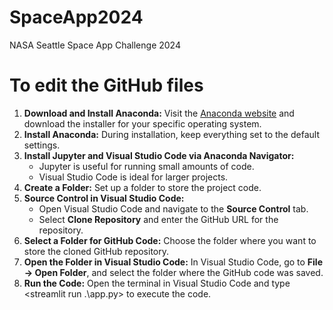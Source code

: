 # SpaceApp2024
NASA Seattle Space App Challenge 2024


# To edit the GitHub files 
1) **Download and Install Anaconda:** Visit the [Anaconda website](https://www.anaconda.com/download) and download the installer for your specific operating system.
2) **Install Anaconda:** During installation, keep everything set to the default settings.
3) **Install Jupyter and Visual Studio Code via Anaconda Navigator:**
    * Jupyter is useful for running small amounts of code.
    * Visual Studio Code is ideal for larger projects.
4) **Create a Folder:** Set up a folder to store the project code.
5) **Source Control in Visual Studio Code:**
    * Open Visual Studio Code and navigate to the **Source Control** tab.
    * Select **Clone Repository** and enter the GitHub URL for the repository.
6) **Select a Folder for GitHub Code:** Choose the folder where you want to store the cloned GitHub repository.
7) **Open the Folder in Visual Studio Code:** In Visual Studio Code, go to **File → Open Folder**, and select the folder where the GitHub code was saved.
8) **Run the Code:** Open the terminal in Visual Studio Code and type <streamlit run .\app.py> to execute the code.

